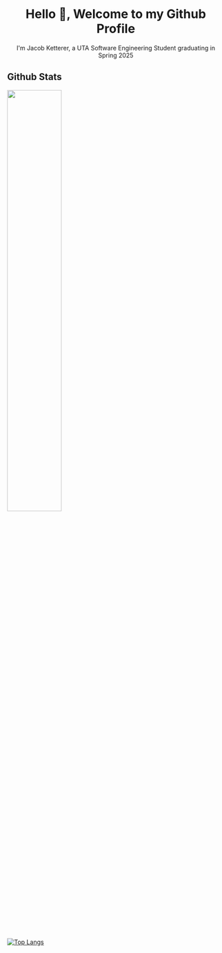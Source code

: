 <h1 align="center">Hello 👋, Welcome to my Github Profile</h1>
<p align="center">I'm Jacob Ketterer, a UTA Software Engineering Student graduating in Spring 2025</p>

<h2>Github Stats</h2>
<a href="https://github.com/jketterer02"><img width="50%" src="https://github-readme-stats-five-ivory-45.vercel.app/api?username=jketterer02&theme=discord_old_blurple&show_icons=true"></a>

[![Top Langs](https://github-readme-stats.vercel.app/api/top-langs/?username=jketterer02&layout=compact&theme=discord_old_blurple)](https://github.com/jketterer02)


